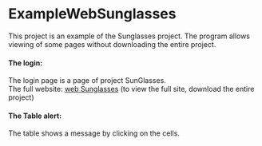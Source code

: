 # ExampleWebSunglasses
This project is an example of the Sunglasses project. The program allows viewing of some pages without downloading the entire project.

<h4>The login:</h4>
The login page is a page of project SunGlasses.<br>
The full website: <a href="https://github.com/Harelazimtas/Web-Sunglasses-Shop">web Sunglasses</a>  (to view the full site, download the entire project)
<br>
<h4>The Table alert:</h4>
The table shows a message by clicking on the cells.
